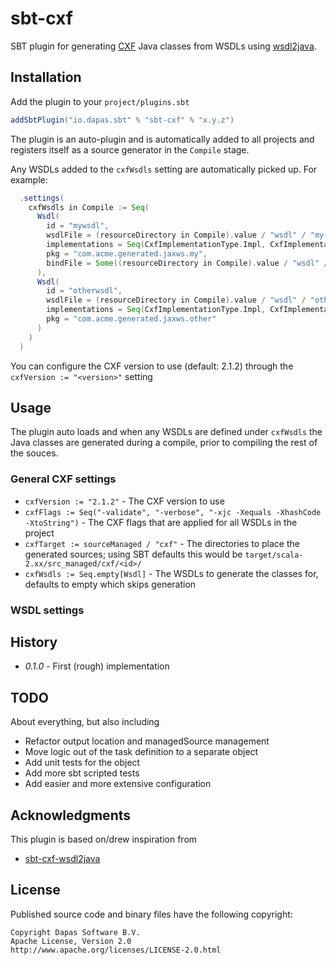 # sbt-cxf

SBT plugin for generating [CXF](http://cxf.apache.org/) Java classes from WSDLs using [wsdl2java](http://cxf.apache.org/docs/wsdl-to-java.html).

## Installation
Add the plugin to your `project/plugins.sbt`

```scala
addSbtPlugin("io.dapas.sbt" % "sbt-cxf" % "x.y.z")
```

The plugin is an auto-plugin and is automatically added to all projects and registers itself as a source generator in the `Compile` stage.


Any WSDLs added to the `cxfWsdls` setting are automatically picked up. For example:

```scala
  .settings(
    cxfWsdls in Compile := Seq(
      Wsdl(
        id = "mywsdl",
        wsdlFile = (resourceDirectory in Compile).value / "wsdl" / "my-wsdl.wsdl",
        implementations = Seq(CxfImplementationType.Impl, CxfImplementationType.Client),
        pkg = "com.acme.generated.jaxws.my",
        bindFile = Some((resourceDirectory in Compile).value / "wsdl" / "my-wsdl-bindings.xjb")
      ),
      Wsdl(
        id = "otherwsdl",
        wsdlFile = (resourceDirectory in Compile).value / "wsdl" / "other.wsdl",
        implementations = Seq(CxfImplementationType.Impl, CxfImplementationType.Client),
        pkg = "com.acme.generated.jaxws.other"
      )
    )
  )
```

You can configure the CXF version to use (default: 2.1.2) through the `cxfVersion := "<version>"` setting

## Usage
The plugin auto loads and when any WSDLs are defined under `cxfWsdls` the Java classes are generated during a compile, prior to compiling the rest of the souces.

### General CXF settings

- `cxfVersion := "2.1.2"` - The CXF version to use
- `cxfFlags := Seq("-validate", "-verbose", "-xjc -Xequals -XhashCode -XtoString")` - The CXF flags that are applied for all WSDLs in the project
- `cxfTarget := sourceManaged / "cxf"` - The directories to place the generated sources; using SBT defaults this would be `target/scala-2.xx/src_managed/cxf/<id>/`
- `cxfWsdls := Seq.empty[Wsdl]` - The WSDLs to generate the classes for, defaults to empty which skips generation
### WSDL settings

## History
- *0.1.0* - First (rough) implementation

## TODO
About everything, but also including

- Refactor output location and managedSource management
- Move logic out of the task definition to a separate object
- Add unit tests for the object
- Add more sbt scripted tests
- Add easier and more extensive configuration
 

## Acknowledgments
This plugin is based on/drew inspiration from
- [sbt-cxf-wsdl2java]("https://github.com/ebiznext/sbt-cxf-wsdl2java")

## License
Published source code and binary files have the following copyright:

```
Copyright Dapas Software B.V.
Apache License, Version 2.0
http://www.apache.org/licenses/LICENSE-2.0.html
```                                  